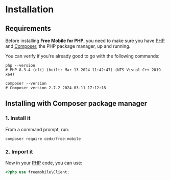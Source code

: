 # Installation

## Requirements
Before installing **Free Mobile for PHP**, you need to make sure you have [PHP](https://www.php.net)
and [Composer](https://getcomposer.org), the PHP package manager, up and running.
	
You can verify if you're already good to go with the following commands:

```shell
php --version
# PHP 8.3.4 (cli) (built: Mar 13 2024 11:42:47) (NTS Visual C++ 2019 x64)

composer --version
# Composer version 2.7.2 2024-03-11 17:12:18
```

## Installing with Composer package manager

### 1. Install it
From a command prompt, run:

```shell
composer require cedx/free-mobile
```

### 2. Import it
Now in your [PHP](https://www.php.net) code, you can use:

```php
<?php use freemobile\Client;
```

